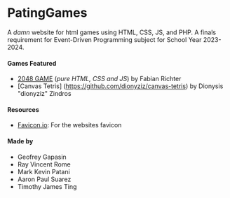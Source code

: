 # PatingGames

A _damn_ website for html games using HTML, CSS, JS, and PHP.
A finals requirement for Event-Driven Programming subject for School Year 2023-2024.

#### Games Featured

- [2048 GAME](https://codepen.io/fabi_yo_/pen/zNrmwZ) (*pure HTML, CSS and JS*) by Fabian Richter
- [Canvas Tetris] (https://github.com/dionyziz/canvas-tetris) by Dionysis "dionyziz" Zindros

#### Resources

- [Favicon.io](https://favicon.io/emoji-favicons/): For the websites favicon

#### Made by

- Geofrey Gapasin
- Ray Vincent Rome
- Mark Kevin Patani
- Aaron Paul Suarez
- Timothy James Ting
